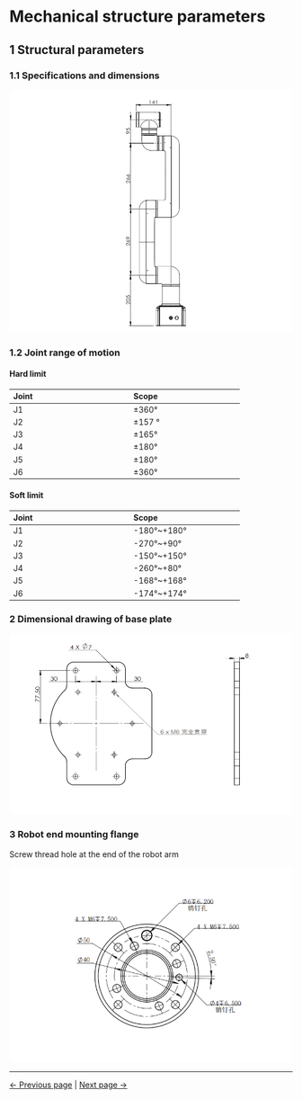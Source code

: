 # Mechanical structure parameters

## 1 Structural parameters

### 1.1 Specifications and dimensions

<div align=center><img src="../resources/2-ProductFeature/630DH1.png"></div>

### 1.2 Joint range of motion
#### Hard limit
| Joint  &nbsp; &nbsp; &nbsp; &nbsp; &nbsp;&nbsp; &nbsp; &nbsp; &nbsp; &nbsp;&nbsp; &nbsp; &nbsp; &nbsp; &nbsp;&nbsp; &nbsp; &nbsp; &nbsp; &nbsp;&nbsp; &nbsp; &nbsp; &nbsp;      | Scope &nbsp; &nbsp; &nbsp; &nbsp; &nbsp;&nbsp; &nbsp; &nbsp; &nbsp; &nbsp;&nbsp; &nbsp; &nbsp; &nbsp; &nbsp;&nbsp; &nbsp; &nbsp; &nbsp; &nbsp;|
| :--------- | :--------------|
| J1 | ±360° |
| J2 | ±157 ° |
| J3 | ±165° |
| J4 | ±180° |
| J5 | ±180° |
| J6 | ±360° |

#### Soft limit
| Joint  &nbsp; &nbsp; &nbsp; &nbsp; &nbsp;&nbsp; &nbsp; &nbsp; &nbsp; &nbsp;&nbsp; &nbsp; &nbsp; &nbsp; &nbsp;&nbsp; &nbsp; &nbsp; &nbsp; &nbsp;&nbsp; &nbsp; &nbsp; &nbsp;      | Scope &nbsp; &nbsp; &nbsp; &nbsp; &nbsp;&nbsp; &nbsp; &nbsp; &nbsp; &nbsp;&nbsp; &nbsp; &nbsp; &nbsp; &nbsp;&nbsp; &nbsp; &nbsp; &nbsp; &nbsp;|
| :--------- | :--------------|
| J1 | -180°~+180° |
| J2 | -270°~+90° |
| J3 | -150°~+150° |
| J4 | -260°~+80° |
| J5 | -168°~+168° |
| J6 | -174°~+174° |

<!-- <div align=center><img src="../resources/2-ProductFeature/joint.png"></div> -->

### 2 Dimensional drawing of base plate

<div align=center><img src="../resources/2-serialproduct/myCobot Pro 600/Chinese/Drawing 23.png"></div> 

### 3 Robot end mounting flange
Screw thread hole at the end of the robot arm

<div align=center><img src="../resources/2-serialproduct/myCobot Pro 600/Chinese/Pro 600 末端安装孔.png"></div>

---
[← Previous page](./2.2-ControlCoreParameter.md) | [Next page →](./2.4-ElectricalCharacteristicParameter.md)